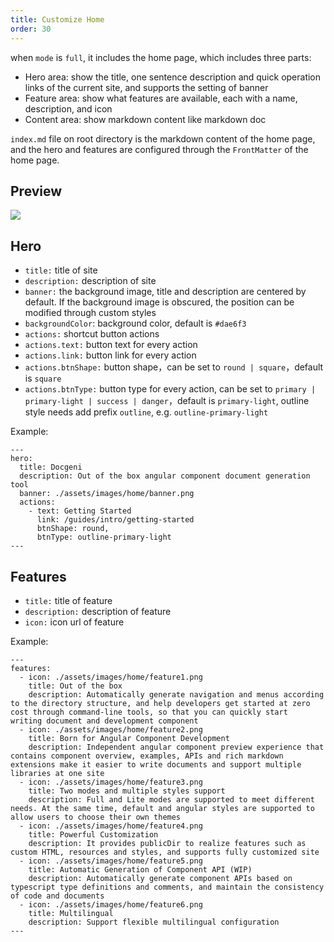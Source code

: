 ```yaml
---
title: Customize Home
order: 30
---
```


when `mode` is `full`, it includes the home page, which includes three parts:
- Hero area: show the title, one sentence description and quick operation links of the current site, and supports the setting of banner
- Feature area: show what features are available, each with a name, description, and icon 
- Content area: show markdown content like markdown doc


`index.md` file on root directory is the markdown content of the home page, and the hero and features are configured through the `FrontMatter` of the home page.

## Preview

![](assets/images/home-preview.png)


## Hero

- `title:` title of site
- `description:` description of site
- `banner:` the background image, title and description are centered by default. If the background image is obscured, the position can be modified through custom styles
- `backgroundColor`: background color, default is `#dae6f3`
- `actions:` shortcut button actions
- `actions.text:` button text for every action
- `actions.link:` button link for every action
- `actions.btnShape:` button shape，can be set to `round | square`，default is `square`
- `actions.btnType:` button type for every action, can be set to `primary | primary-light | success | danger`，default is `primary-light`, outline style needs add prefix `outline`, e.g. `outline-primary-light`

Example:
```
---
hero:
  title: Docgeni
  description: Out of the box angular component document generation tool
  banner: ./assets/images/home/banner.png
  actions:
    - text: Getting Started
      link: /guides/intro/getting-started
      btnShape: round,
      btnType: outline-primary-light
---
```

## Features
- `title:` title of feature
- `description:` description of feature
- `icon:` icon url of feature

Example:
```
---
features:
  - icon: ./assets/images/home/feature1.png
    title: Out of the box
    description: Automatically generate navigation and menus according to the directory structure, and help developers get started at zero cost through command-line tools, so that you can quickly start  writing document and development component
  - icon: ./assets/images/home/feature2.png
    title: Born for Angular Component Development
    description: Independent angular component preview experience that contains component overview, examples, APIs and rich markdown extensions make it easier to write documents and support multiple libraries at one site
  - icon: ./assets/images/home/feature3.png
    title: Two modes and multiple styles support
    description: Full and Lite modes are supported to meet different needs. At the same time, default and angular styles are supported to allow users to choose their own themes
  - icon: ./assets/images/home/feature4.png
    title: Powerful Customization
    description: It provides publicDir to realize features such as custom HTML, resources and styles, and supports fully customized site
  - icon: ./assets/images/home/feature5.png
    title: Automatic Generation of Component API (WIP)
    description: Automatically generate component APIs based on typescript type definitions and comments, and maintain the consistency of code and documents
  - icon: ./assets/images/home/feature6.png
    title: Multilingual
    description: Support flexible multilingual configuration
---
```

